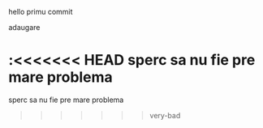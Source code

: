 hello primu commit

adaugare


:<<<<<<< HEAD
sperc sa nu fie pre mare problema
=======
sperc sa nu fie pre mare problema
>>>>>>> very-bad
